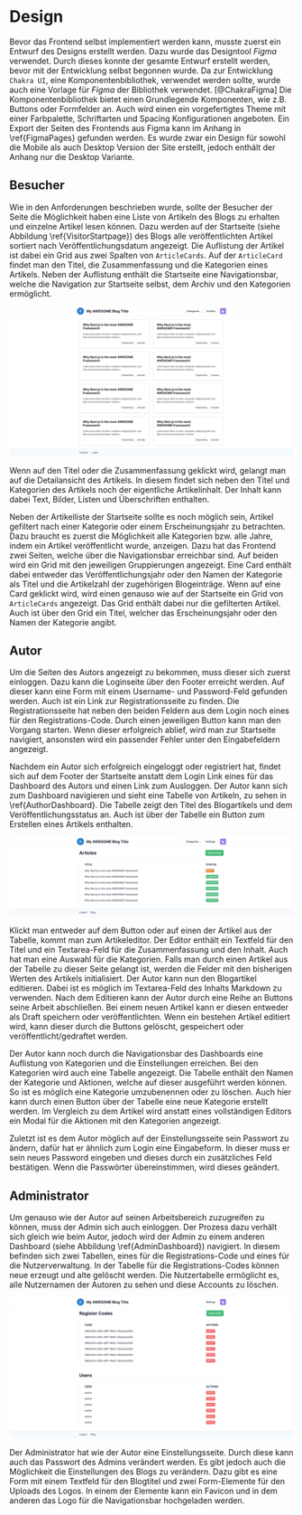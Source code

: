 # Design

Bevor das Frontend selbst implementiert werden kann, musste zuerst ein Entwurf
des Designs erstellt werden. Dazu wurde das Designtool _Figma_ verwendet.
Durch dieses konnte der gesamte Entwurf erstellt werden, bevor mit der Entwicklung
selbst begonnen wurde. Da zur Entwicklung `Chakra UI`, eine Komponentenbibliothek,
verwendet werden sollte, wurde auch eine Vorlage für _Figma_ der Bibliothek verwendet. [@ChakraFigma]
Die Komponentenbibliothek bietet einen Grundlegende Komponenten, wie z.B. Buttons oder Formfelder an.
Auch wird einen ein vorgefertigtes Theme mit einer Farbpalette, Schriftarten und Spacing Konfigurationen
angeboten. Ein Export der Seiten des Frontends aus Figma kann im Anhang in \ref{FigmaPages} gefunden werden.
Es wurde zwar ein Design für sowohl die Mobile als auch Desktop Version der Site erstellt, jedoch
enthält der Anhang nur die Desktop Variante.

## Besucher

Wie in den Anforderungen beschrieben wurde, sollte der Besucher der Seite die Möglichkeit haben
eine Liste von Artikeln des Blogs zu erhalten und einzelne Artikel lesen können. Dazu werden
auf der Startseite (siehe Abbildung \ref{VisitorStartpage}) des Blogs alle veröffentlichten Artikel sortiert nach Veröffentlichungsdatum
angezeigt. Die Auflistung der Artikel ist dabei ein Grid aus zwei Spalten von `ArticleCards`.
Auf der `ArticleCard` findet man den Titel, die Zusammenfassung und die Kategorien eines Artikels.
Neben der Auflistung enthält die Startseite eine Navigationsbar, welche die Navigation zur Startseite selbst,
dem Archiv und den Kategorien ermöglicht.

![Besucher Startseite \label{VisitorStartpage}](../assets/pages/visitor/startpage.png)

Wenn auf den Titel oder die Zusammenfassung geklickt wird, gelangt man auf die Detailansicht
des Artikels. In diesem findet sich neben den Titel und Kategorien des Artikels noch der eigentliche
Artikelinhalt. Der Inhalt kann dabei Text, Bilder, Listen und Überschriften enthalten.

Neben der Artikelliste der Startseite sollte es noch möglich sein, Artikel gefiltert nach
einer Kategorie oder einem Erscheinungsjahr zu betrachten. Dazu braucht es zuerst die Möglichkeit
alle Kategorien bzw. alle Jahre, indem ein Artikel veröffentlicht wurde, anzeigen. Dazu hat das Frontend
zwei Seiten, welche über die Navigationsbar erreichbar sind. Auf beiden wird ein Grid mit
den jeweiligen Gruppierungen angezeigt. Eine Card enthält dabei entweder das Veröffentlichungsjahr
oder den Namen der Kategorie als Titel und die Artikelzahl der zugehörigen Blogeinträge.
Wenn auf eine Card geklickt wird, wird einen genauso wie auf der Startseite ein Grid von
`ArticleCards` angezeigt. Das Grid enthält dabei nur die gefilterten Artikel. Auch ist über
den Grid ein Titel, welcher das Erscheinungsjahr oder den Namen der Kategorie angibt.

## Autor

Um die Seiten des Autors angezeigt zu bekommen, muss dieser sich zuerst einloggen. Dazu kann
die Loginseite über den Footer erreicht werden. Auf dieser kann eine Form mit einem Username-
und Password-Feld gefunden werden. Auch ist ein Link zur Registrationsseite zu finden.
Die Registrationsseite hat neben den beiden Feldern aus dem Login noch eines für den Registrations-Code.
Durch einen jeweiligen Button kann man den Vorgang starten. Wenn dieser erfolgreich ablief,
wird man zur Startseite navigiert, ansonsten wird ein passender Fehler unter den Eingabefeldern angezeigt.

Nachdem ein Autor sich erfolgreich eingeloggt oder registriert hat, findet sich auf dem Footer der Startseite
anstatt dem Login Link eines für das Dashboard des Autors und einen Link zum Ausloggen. Der Autor kann sich zum Dashboard
navigieren und sieht eine Tabelle von Artikeln, zu sehen in \ref{AuthorDashboard}. Die Tabelle zeigt den Titel des Blogartikels und dem Veröffentlichungsstatus an.
Auch ist über der Tabelle ein Button zum Erstellen eines Artikels enthalten.

![Autor Dashboard \label{AuthorDashboard}](../assets/pages/author/dashboard.png)

Klickt man entweder auf dem Button oder auf einen der Artikel aus der Tabelle, kommt man zum Artikeleditor.
Der Editor enthält ein Textfeld für den Titel und ein Textarea-Feld für die Zusammenfassung und den Inhalt.
Auch hat man eine Auswahl für die Kategorien. Falls man durch einen Artikel aus der Tabelle zu dieser Seite gelangt ist,
werden die Felder mit den bisherigen Werten des Artikels initialisiert. Der Autor kann nun den Blogartikel
editieren. Dabei ist es möglich im Textarea-Feld des Inhalts Markdown zu verwenden. Nach dem Editieren
kann der Autor durch eine Reihe an Buttons seine Arbeit abschließen. Bei einem neuen Artikel kann er diesen
entweder als Draft speichern oder veröffentlichten. Wenn ein bestehen Artikel editiert wird, kann dieser
durch die Buttons gelöscht, gespeichert oder veröffentlicht/gedraftet werden.

Der Autor kann noch durch die Navigationsbar des Dashboards eine Auflistung von Kategorien und die Einstellungen
erreichen. Bei den Kategorien wird auch eine Tabelle angezeigt. Die Tabelle enthält den Namen der Kategorie und
Aktionen, welche auf dieser ausgeführt werden können. So ist es möglich eine Kategorie umzubenennen oder zu löschen.
Auch hier kann durch einen Button über der Tabelle eine neue Kategorie erstellt werden. Im Vergleich zu dem
Artikel wird anstatt eines vollständigen Editors ein Modal für die Aktionen mit den Kategorien angezeigt.

Zuletzt ist es dem Autor möglich auf der Einstellungsseite sein Passwort zu ändern, dafür hat er ähnlich zum Login
eine Eingabeform. In dieser muss er sein neues Password eingeben und dieses durch ein zusätzliches Feld bestätigen.
Wenn die Passwörter übereinstimmen, wird dieses geändert.

## Administrator

Um genauso wie der Autor auf seinen Arbeitsbereich zuzugreifen zu können, muss der Admin sich auch einloggen.
Der Prozess dazu verhält sich gleich wie beim Autor, jedoch wird der Admin zu einem anderen Dashboard (siehe Abbildung \ref{AdminDashboard}) navigiert.
In diesem befinden sich zwei Tabellen, eines für die Registrations-Code und eines für die Nutzerverwaltung.
In der Tabelle für die Registrations-Codes können neue erzeugt und alte gelöscht werden. Die Nutzertabelle
ermöglicht es, alle Nutzernamen der Autoren zu sehen und diese Accounts zu löschen.

![Administrator Dashboard \label{AdminDashboard}](../assets/pages/admin/dashboard.png)

Der Administrator hat wie der Autor eine Einstellungsseite. Durch diese kann auch das Passwort des Admins verändert werden.
Es gibt jedoch auch die Möglichkeit die Einstellungen des Blogs zu verändern. Dazu gibt es eine Form
mit einem Textfeld für den Blogtitel und zwei Form-Elemente für den Uploads des Logos. In einem der Elemente
kann ein Favicon und in dem anderen das Logo für die Navigationsbar hochgeladen werden.
